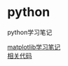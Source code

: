# python
python学习笔记

[matplotlib学习笔记](https://github.com/sunyongkun/python/wiki/matplotlib%E5%AD%A6%E4%B9%A0%E7%AC%94%E8%AE%B0)  
[相关代码](https://github.com/sunyongkun/python/tree/master/matplotlib)
